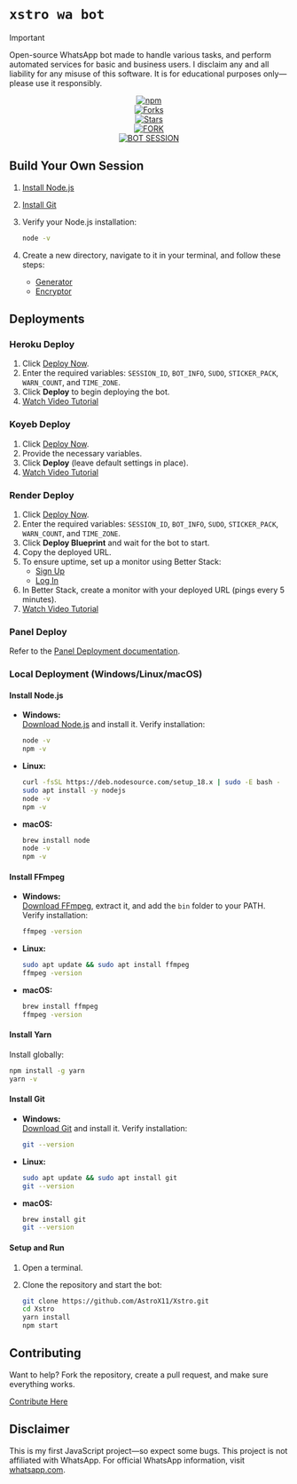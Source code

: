 # `xstro wa bot`

> [!Important]  
> Open-source WhatsApp bot made to handle various tasks, and perform automated services for basic and business users. I disclaim any and all liability for any misuse of this software. It is for educational purposes only—please use it responsibly.

<div align="center">

[![npm](https://img.shields.io/npm/dm/xstro-utils?style=for-the-badge)](https://www.npmjs.com/package/xstro-utils)  
[![Forks](https://img.shields.io/github/forks/AstroX11/Xstro?style=for-the-badge)](https://github.com/AstroX11/Xstro/network/members)  
[![Stars](https://img.shields.io/github/stars/AstroX11/Xstro?style=for-the-badge)](https://github.com/AstroX11/Xstro/stargazers)  
[![FORK](https://img.shields.io/badge/Fork_Repo-blue?style=for-the-badge&logo=github)](https://github.com/AstroX11/Xstro/fork)  
[![BOT SESSION](https://img.shields.io/badge/Get_Session-black?style=for-the-badge&logo=github)](https://bit.ly/41mQBbY)

</div>

## Build Your Own Session

1. [Install Node.js](https://nodejs.org/)
2. [Install Git](https://git-scm.com/)
3. Verify your Node.js installation:

   ```bash
   node -v
   ```

4. Create a new directory, navigate to it in your terminal, and follow these steps:
   - [Generator](https://github.com/AstroX11/XstroSession)
   - [Encryptor](https://github.com/AstroX11/session-maker-crypto)

## Deployments

### Heroku Deploy

1. Click [Deploy Now](https://www.heroku.com/deploy?template=https://github.com/AstroX11/Xstro).
2. Enter the required variables: `SESSION_ID`, `BOT_INFO`, `SUDO`, `STICKER_PACK`, `WARN_COUNT`, and `TIME_ZONE`.
3. Click **Deploy** to begin deploying the bot.
4. [Watch Video Tutorial](https://tinyurl.com/2yrycr7h)

### Koyeb Deploy

1. Click [Deploy Now](https://app.koyeb.com/services/deploy?type=git&builder=dockerfile&repository=https://github.com/AstroX11/Xstro&branch=master&name=xstro&env%5BSESSION_ID%5D=null&env%5BSUDO%5D=null&env%5BBOT_INFO%5D=αѕтяσχ11;χѕтяσ%20м∂&env%5BSTICKER_PACK%5D=мα∂є%20бу;χѕтяσ%20мυℓтι%20∂єνι¢є%20вσт&env%5BWARN_COUNT%5D=3&env%5BTIME_ZONE%5D=Africa/Lagos).
2. Provide the necessary variables.
3. Click **Deploy** (leave default settings in place).
4. [Watch Video Tutorial](https://tinyurl.com/2yrycr7h)

### Render Deploy

1. Click [Deploy Now](https://render.com/deploy?repo=https://github.com/AstroX11/Xstro).
2. Enter the required variables: `SESSION_ID`, `BOT_INFO`, `SUDO`, `STICKER_PACK`, `WARN_COUNT`, and `TIME_ZONE`.
3. Click **Deploy Blueprint** and wait for the bot to start.
4. Copy the deployed URL.
5. To ensure uptime, set up a monitor using Better Stack:
   - [Sign Up](https://betterstack.com/users/sign-up)
   - [Log In](https://betterstack.com/users/sign-in#magic)
6. In Better Stack, create a monitor with your deployed URL (pings every 5 minutes).
7. [Watch Video Tutorial](https://tinyurl.com/2yrycr7h)

### Panel Deploy

Refer to the [Panel Deployment documentation](https://github.com/AstroX11/Xstro/wiki/Panel-Support).

### Local Deployment (Windows/Linux/macOS)

#### Install Node.js

- **Windows:**  
  [Download Node.js](https://nodejs.org/) and install it. Verify installation:

  ```bash
  node -v
  npm -v
  ```

- **Linux:**

  ```bash
  curl -fsSL https://deb.nodesource.com/setup_18.x | sudo -E bash -
  sudo apt install -y nodejs
  node -v
  npm -v
  ```

- **macOS:**

  ```bash
  brew install node
  node -v
  npm -v
  ```

#### Install FFmpeg

- **Windows:**  
  [Download FFmpeg](https://ffmpeg.org/download.html), extract it, and add the `bin` folder to your PATH. Verify installation:

  ```bash
  ffmpeg -version
  ```

- **Linux:**

  ```bash
  sudo apt update && sudo apt install ffmpeg
  ffmpeg -version
  ```

- **macOS:**

  ```bash
  brew install ffmpeg
  ffmpeg -version
  ```

#### Install Yarn

Install globally:

```bash
npm install -g yarn
yarn -v
```

#### Install Git

- **Windows:**  
  [Download Git](https://git-scm.com/) and install it. Verify installation:

  ```bash
  git --version
  ```

- **Linux:**

  ```bash
  sudo apt update && sudo apt install git
  git --version
  ```

- **macOS:**

  ```bash
  brew install git
  git --version
  ```

#### Setup and Run

1. Open a terminal.
2. Clone the repository and start the bot:

   ```bash
   git clone https://github.com/AstroX11/Xstro.git
   cd Xstro
   yarn install
   npm start
   ```

## Contributing

Want to help? Fork the repository, create a pull request, and make sure everything works.

[Contribute Here](https://github.com/AstroX11/Xstro/blob/master/.github/contributing.md)

## Disclaimer

This is my first JavaScript project—so expect some bugs. This project is not affiliated with WhatsApp. For official WhatsApp information, visit [whatsapp.com](https://whatsapp.com).

